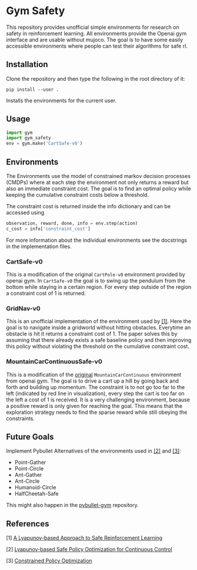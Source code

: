 # Gym Safety

This repository provides unofficial simple environments for research on safety in reinforcement learning.
All environments provide the Openai gym interface and are usable without mujoco.
The goal is to have some easily accessible environments where people can test their algorithms for safe rl.

## Installation
Clone the repository and then type the following in the root directory of it:
```
pip install --user .
```
Installs the environments for the current user.

## Usage
```python
import gym
import gym_safety
env = gym.make('CartSafe-v0')
```

## Environments
The Environments use the model of constrained markov decision processes (CMDPs) where at each step the environment not only returns a reward but also an immediate constraint cost.
The goal is to find an optimal policy while keeping the cumulative constraint costs below a threshold.

The constraint cost is returned inside the info dictionary and can be accessed using
```python
observation, reward, done, info = env.step(action)
c_cost = info['constraint_cost']
```
For more information about the individual environments see the docstrings in the implementation files.

### CartSafe-v0

This is a modification of the original `CartPole-v0` environment provided by openai gym.
In `CartSafe-v0` the goal is to swing up the pendulum from the bottom while staying in a certain region.
For every step outside of the region a constraint cost of 1 is returned.

### GridNav-v0

This is an unofficial implementation of the environment used by [[1]](#references).
Here the goal is to navigate inside a gridworld without hitting obstacles.
Everytime an obstacle is hit it returns a constraint cost of 1.
The paper solves this by assuming that there already exists a safe baseline policy and then improving this policy without violating the threshold on the cumulative constraint cost.

### MountainCarContinuousSafe-v0

This is a modification of the [original](https://gym.openai.com/envs/MountainCarContinuous-v0/) `MountainCarContinuous` environment from openai gym.
The goal is to drive a cart up a hill by going back and forth and building up momentum.
The constraint is to not go too far to the left (indicated by red line in visualization), every step the cart is too far on the left a cost of 1 is received.
It is a very challenging environment, because a positive reward is only given for reaching the goal.
This means that the exploration strategy needs to find the sparse reward while still obeying the constraints.

## Future Goals
Implement Pybullet Alternatives of the environments used in [[2]](#references) and [[3]](#references):
- Point-Gather
- Point-Circle
- Ant-Gather
- Ant-Circle
- Humanoid-Circle
- HalfCheetah-Safe

This might also happen in the [pybullet-gym](https://github.com/benelot/pybullet-gym) repository.




## References
[1] [A Lyapunov-based Approach to Safe Reinforcement Learning](https://arxiv.org/abs/1805.07708)

[2] [Lyapunov-based Safe Policy Optimization for Continuous Control](https://arxiv.org/abs/1901.10031)

[3] [Constrained Policy Optimization](https://arxiv.org/abs/1705.10528)
